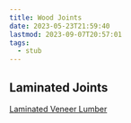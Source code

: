 ```yaml
---
title: Wood Joints
date: 2023-05-23T21:59:40
lastmod: 2023-09-07T20:57:01
tags:
  - stub
---
```


## Laminated Joints

[Laminated Veneer Lumber](laminated-veneer-lumber.md)
